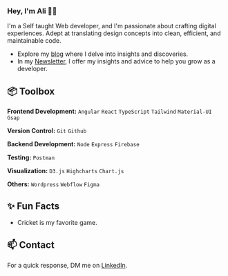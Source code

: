 ### Hey, I'm Ali 👋🏽  

I'm a Self taught Web developer, and I'm passionate about crafting digital experiences. Adept at translating design concepts into clean, efficient, and maintainable code.

- Explore my [blog](https://alijaved.hashnode.dev/) where I delve into insights and discoveries.
- In my [Newsletter](https://alijaved.substack.com/), I offer my insights and advice to help you grow as a developer.
 
## 📦 Toolbox

**Frontend Development:** `Angular` `React` `TypeScript` `Tailwind` `Material-UI` `Gsap`
 
**Version Control:** `Git` `Github`

**Backend Development:** `Node` `Express` `Firebase` 

**Testing:**  `Postman` 

**Visualization:**  `D3.js` `Highcharts` `Chart.js` 

**Others:**  `Wordpress` `Webflow` `Figma`
 
## ✨ Fun Facts 

- Cricket is my favorite game.

## 📫 Contact

 For a quick response, DM me on [LinkedIn](https://www.linkedin.com/in/alijavedofficial/). 
